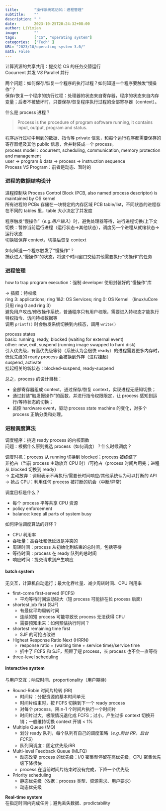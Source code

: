 ```yaml
---
title:       "操作系统笔记01：进程管理"
subtitle:    ""
description: " "
date:        2023-10-25T20:24:32+08:00
author: LiYixian
image:       ""
tags:        ["CS", "operating system"]
categories:  ["Tech" ]
URL: "2023/10/operating-system-3.0/"
math: False
---
```


计算资源的共享共用：提交给 OS 的任务交替运行  
Cocurrent 并发 *VS* Parallel 并行  

两个问题：如何保存/恢复一个程序的执行过程？如何知道一个程序要触发“慢操作”？  
保存/恢复一个程序的执行过程：处理器的状态来自寄存器，程序的状态来自内存变量；后者不被破坏时，只要保存/恢复程序执行过程的全部寄存器（context）。  

什么是 process 进程？  

> Process is the procedure of program software running, it contains input, output, program and status.

程序运行过程中用到的数据、指令等 private 信息，和每个运行程序都需要保存的寄存器组及其他 public 信息，合并封装成一个 process。  
process model：cocurrent, scheduling, communication, memory protection and management  
user -> program & data -> process -> instruction sequence  
Process *VS* Program：前者是动态、暂时的  

### 进程的数据结构设计

进程控制块 Process Control Block (PCB, also named process descriptor) is maintained by OS kernel  
所有进程的 PCBs 存储在一块特定的内存区域 PCB table/list，不同状态的进程存在不同的 tables 里，table 大小决定了并发度  

程序触发“慢操作”（*e.g.用户输入*）时，避免处理器等待，进行进程切换/上下文切换：暂停当前运行进程（运行状态->其他状态），调度另一个进程从就绪状态->运行状态  
切换钱保存 context，切换后恢复 context  

如何知道一个程序触发了“慢操作”？  
捕获进入“慢操作”的状态，将这个时间窗口交给其他需要执行“快操作”的任务

### 进程管理

how to trap program execution：强制 developer 使用封装好的“慢操作”库  

-> 插叙：特权级  
ring 3: applications; ring 1&2: OS Services; ring 0: OS Kernel  （linux/uCore 只用 ring 0 and ring 3）  
避免用户攻击/修改操作系统，普通程序只有用户权限，需要进入特权态才能执行特权指令、访问特权数据等  
调用 `printf()` 时会触发系统切换到内核态，调用 `write()`  

process states  
basic: running, ready, blocked (waiting for external event)  
other: new, exit, suspend (running image swapped to hard disk)  
引入优先级，有高优先级等待（系统认为会很快 ready）的进程需要更多内存时，低优先级的 ready process 会被换到外存（进程挂起）  
suspend, activate  
挂起相关的新状态：blocked-suspend, ready-suspend  

总之，process 的设计目标：  
- 全部寄存器组成 context，通过保存/恢复 context，实现进程无感知切换；
- 通过封装“触发慢操作”的函数，并进行指令权限限定，让 process 感知到运行/等待状态的切换；
- 监控 hardware event，驱动 process state machine 的变化，对多个 process 正确分类和处理。

### 进程调度算法

调度程序：挑选 ready process 的内核函数  
问题：根据什么原则挑选 process（如何调度）？什么时候调度？  

调度时机：process 从 running 切换到 blocked；process 被终结了  
非抢占（当前 process 主动放弃 CPU 时）/可抢占（process 时间片用完；进程从 blocked 切换到 ready）  
-> 主动放弃：调用表示不再执行/需要长时间响应/其他系统认为可以打断的 API  
-> 抢占 CPU：利用任何 process 被打断的机会（中断/异常）  

调度目标是什么？  
- 每个 process 平等共享 CPU 资源
- policy enforcement
- balance: keep all parts of system busy

如何评估调度算法的好坏？  
- CPU 利用率
- 吞吐量：高吞吐和低延迟是冲突的
- 周转时间：process 从初始化到结束的总时间，包括等待
- 等待时间：process 在 ready 队列的总时间
- 响应时间：提交请求到产生响应

#### batch system  

无交互，计算机自动运行；最大化吞吐量、减少周转时间、CPU 利用率  

- first-come first-served (FCFS)
	- 平均等待时间波动较大（短 process 可能排在长 process 后面）
- shortest job first (SJF)
	- 有最优平均周转时间
	- 连续的短 process 可能导致长 process 无法获得 CPU
	- 需要预知未来：如何预估执行时间？
- shortest remaining time first
	- SJF 的可抢占改进
- Highest Response Ratio Next (HRRN)
	- response ratio = (waiting time + service time)/service time
	- 折中了 FCFS 和 SJF，照顾了短 process，长 process 也不会一直等待  
- three-level scheduling  

#### interactive system

与用户交互；响应时间、proportionality（用户期待）  

- Round-Robin 时间片轮转 (RR)
	- 时间片：分配资源的基本时间单元
	- 时间片结束时，按 FCFS 切换到下一个 ready process
	- 对每个 process，隔 n-1 个时间片执行一个时间片
	- 时间片过大，极限情况退化成 FCFS；过小，产生过多 context 切换开销；一般维持切换 context 开销 < 1%
- Multiple Queue (MQ)
	- 划分 ready 队列，每个队列有自己的调度策略（*e.g.前台 RR，后台 FCFS*）
	- 队列间调度：固定优先级/RR
- Multi-level Feedback Queue (MLFQ)
	- 动态改变 process 的优先级：I/O 密集型停留在高优先级，CPU 密集优先级下降很快
	- process 在当前时间片结束时没有完成，下降一个优先级
- Priority scheduling
	- 静态优先级（依据：process 类型、资源需求、用户要求）
	- 动态优先级

**Real-time system**  
在指定时间内完成任务；避免丢失数据、prodictability  
